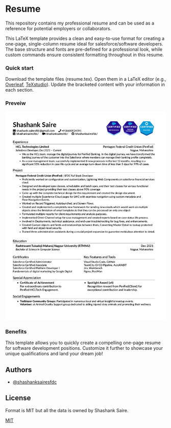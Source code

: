 
# Resume
This repository contains my professional resume and can be used as a reference for potential employers or collaborators.

This LaTeX template provides a clean and easy-to-use format for creating a one-page, single-column resume ideal for salesforce/software developers. The base structure and fonts are pre-defined for a professional look, while custom commands ensure consistent formatting throughout in this resume.

### Quick start
Download the template files (resume.tex).
Open them in a LaTeX editor (e.g., [Overleaf](https://www.overleaf.com), [TeXstudio](https://www.texstudio.org/)).
Update the bracketed content with your information in each section.

### Preveiw
![Resume Screenshot](/Shashank_Saire_Resume_SFDCDev.png)

### Benefits
This template allows you to quickly create a compelling one-page resume for software development positions. Customize it further to showcase your unique qualifications and land your dream job!
## Authors

- [@shashanksairesfdc](https://www.github.com/shashanksairesfdc)


## License
Format is MIT but all the data is owned by Shashank Saire.

[MIT](/LICENSE)

